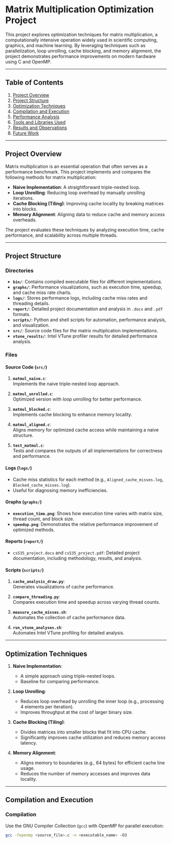 # Matrix Multiplication Optimization Project

This project explores optimization techniques for matrix multiplication, a computationally intensive operation widely used in scientific computing, graphics, and machine learning. By leveraging techniques such as parallelization, loop unrolling, cache blocking, and memory alignment, the project demonstrates performance improvements on modern hardware using C and OpenMP.

---

## **Table of Contents**
1. [Project Overview](#project-overview)
2. [Project Structure](#project-structure)
3. [Optimization Techniques](#optimization-techniques)
4. [Compilation and Execution](#compilation-and-execution)
5. [Performance Analysis](#performance-analysis)
6. [Tools and Libraries Used](#tools-and-libraries-used)
7. [Results and Observations](#results-and-observations)
8. [Future Work](#future-work)

---

## **Project Overview**

Matrix multiplication is an essential operation that often serves as a performance benchmark. This project implements and compares the following methods for matrix multiplication:
- **Naive Implementation**: A straightforward triple-nested loop.
- **Loop Unrolling**: Reducing loop overhead by manually unrolling iterations.
- **Cache Blocking (Tiling)**: Improving cache locality by breaking matrices into blocks.
- **Memory Alignment**: Aligning data to reduce cache and memory access overheads.

The project evaluates these techniques by analyzing execution time, cache performance, and scalability across multiple threads.

---

## **Project Structure**

### **Directories**
- **`bin/`**: Contains compiled executable files for different implementations.
- **`graphs/`**: Performance visualizations, such as execution time, speedup, and cache miss rate charts.
- **`logs/`**: Stores performance logs, including cache miss rates and threading details.
- **`report/`**: Detailed project documentation and analysis in `.docx` and `.pdf` formats.
- **`scripts/`**: Python and shell scripts for automation, performance analysis, and visualization.
- **`src/`**: Source code files for the matrix multiplication implementations.
- **`vtune_results/`**: Intel VTune profiler results for detailed performance analysis.

### **Files**
#### Source Code (`src/`)
1. **`matmul_naive.c`**:  
   Implements the naive triple-nested loop approach.
   
2. **`matmul_unrolled.c`**:  
   Optimized version with loop unrolling for better performance.

3. **`matmul_blocked.c`**:  
   Implements cache blocking to enhance memory locality.

4. **`matmul_aligned.c`**:  
   Aligns memory for optimized cache access while maintaining a naive structure.

5. **`test_matmul.c`**:  
   Tests and compares the outputs of all implementations for correctness and performance.

#### Logs (`logs/`)
- Cache miss statistics for each method (e.g., `Aligned_cache_misses.log`, `Blocked_cache_misses.log`).
- Useful for diagnosing memory inefficiencies.

#### Graphs (`graphs/`)
- **`execution_time.png`**: Shows how execution time varies with matrix size, thread count, and block size.
- **`speedup.png`**: Demonstrates the relative performance improvement of optimized methods.

#### Reports (`report/`)
- `cs535_project.docx` and `cs535_project.pdf`: Detailed project documentation, including methodology, results, and analysis.

#### Scripts (`scripts/`)
1. **`cache_analysis_draw.py`**:  
   Generates visualizations of cache performance.

2. **`compare_threading.py`**:  
   Compares execution time and speedup across varying thread counts.

3. **`measure_cache_misses.sh`**:  
   Automates the collection of cache performance data.

4. **`run_vtune_analyses.sh`**:  
   Automates Intel VTune profiling for detailed analysis.

---

## **Optimization Techniques**

1. **Naive Implementation**:  
   - A simple approach using triple-nested loops.
   - Baseline for comparing performance.

2. **Loop Unrolling**:  
   - Reduces loop overhead by unrolling the inner loop (e.g., processing 4 elements per iteration).
   - Improves throughput at the cost of larger binary size.

3. **Cache Blocking (Tiling)**:  
   - Divides matrices into smaller blocks that fit into CPU cache.
   - Significantly improves cache utilization and reduces memory access latency.

4. **Memory Alignment**:  
   - Aligns memory to boundaries (e.g., 64 bytes) for efficient cache line usage.
   - Reduces the number of memory accesses and improves data locality.

---

## **Compilation and Execution**

### Compilation
Use the GNU Compiler Collection (`gcc`) with OpenMP for parallel execution:
```bash
gcc -fopenmp <source_file>.c -o <executable_name> -O3
